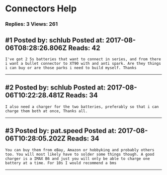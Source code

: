 # Connectors Help

### Replies: 3 Views: 261

## \#1 Posted by: schlub Posted at: 2017-08-06T08:28:26.806Z Reads: 42

```
I've got 2 5s batteries that want to connect in series, and from there i want a bullet connector to XT90 with and anti spark. Are they things i can buy or are those parks i need to build myself. Thanks
```

---
## \#2 Posted by: schlub Posted at: 2017-08-06T10:22:28.481Z Reads: 34

```
I also need a charger for the two batteries, preferably so that i can charge them both at once, Thanks all.
```

---
## \#3 Posted by: pat.speed Posted at: 2017-08-06T10:28:05.202Z Reads: 34

```
You can buy them from eBay, Amazon or hobbyking and probably others too. You will most likely have to solder some things though. A good charger is a IMAX B6 and just you will only be able to charge one battery at a time. For 10s I would recommend a bms
```

---
